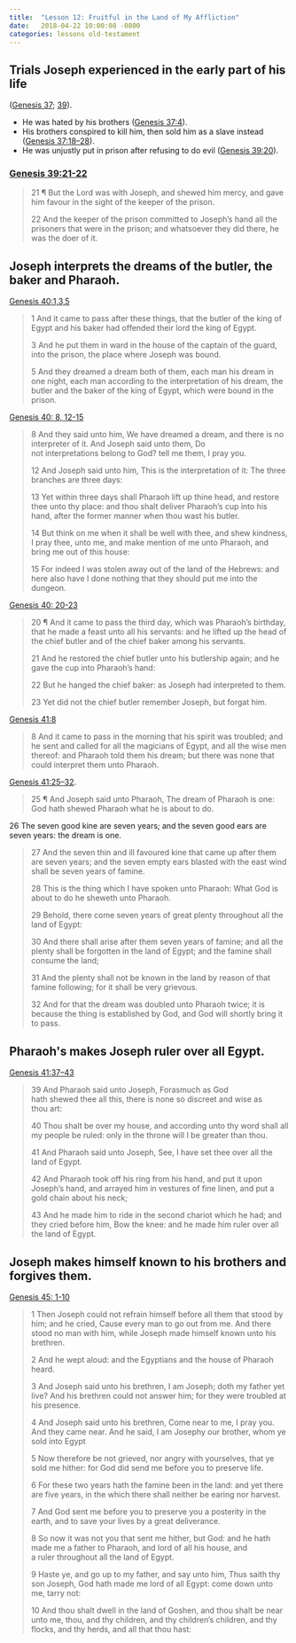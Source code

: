 ```yaml
---
title:  "Lesson 12: Fruitful in the Land of My Affliction"
date:   2018-04-22 10:00:08 -0800
categories: lessons old-testament
---
```

## Trials Joseph experienced in the early part of his life 
([Genesis 37](https://www.lds.org/scriptures/ot/gen/37?lang=eng); [39](https://www.lds.org/scriptures/ot/gen/39?lang=eng)).
  - He was hated by his brothers ([Genesis 37:4](https://www.lds.org/scriptures/ot/gen/37.4?lang=eng#3)).
  - His brothers conspired to kill him, then sold him as a slave instead ([Genesis 37:18–28](https://www.lds.org/scriptures/ot/gen/37.18-28?lang=eng#17)).
  - He was unjustly put in prison after refusing to do evil ([Genesis 39:20](https://www.lds.org/scriptures/ot/gen/39.20?lang=eng#19)).

### [Genesis 39:21-22](https://www.lds.org/scriptures/ot/gen/39.21-22?lang=eng#19)
>21 ¶ But the Lord was with Joseph, and shewed him mercy, and gave him favour in the sight of the keeper of the prison.
>
>22 And the keeper of the prison committed to Joseph’s hand all the prisoners that were in the prison; and whatsoever they did there, he was the doer of it.

## Joseph interprets the dreams of the butler, the baker and Pharaoh.

[Genesis 40:1,3,5](https://www.lds.org/scriptures/ot/gen/40.1-5?lang=eng#13)

>1 And it came to pass after these things, that the butler of the king of Egypt and his baker had offended their lord the king of Egypt.
>
>3 And he put them in ward in the house of the captain of the guard, into the prison, the place where Joseph was bound.
>
>5 And they dreamed a dream both of them, each man his dream in one night, each man according to the interpretation of his dream, the butler and the baker of the king of Egypt, which were bound in the prison.

[Genesis 40: 8, 12-15](https://www.lds.org/scriptures/ot/gen/40.8-15?lang=eng#13)

>8 And they said unto him, We have dreamed a dream, and there is no interpreter of it. And Joseph said unto them, Do not interpretations belong to God? tell me them, I pray you.
>
>12 And Joseph said unto him, This is the interpretation of it: The three branches are three days:
>
>13 Yet within three days shall Pharaoh lift up thine head, and restore thee unto thy place: and thou shalt deliver Pharaoh’s cup into his hand, after the former manner when thou wast his butler.
>
>14 But think on me when it shall be well with thee, and shew kindness, I pray thee, unto me, and make mention of me unto Pharaoh, and bring me out of this house:
>
>15 For indeed I was stolen away out of the land of the Hebrews: and here also have I done nothing that they should put me into the dungeon.

[Genesis 40: 20-23](https://www.lds.org/scriptures/ot/gen/40.20-23?lang=eng#20)

>20 ¶ And it came to pass the third day, which was Pharaoh’s birthday, that he made a feast unto all his servants: and he lifted up the head of the chief butler and of the chief baker among his servants.
>
>21 And he restored the chief butler unto his butlership again; and he gave the cup into Pharaoh’s hand:
>
>22 But he hanged the chief baker: as Joseph had interpreted to them.
>
>23 Yet did not the chief butler remember Joseph, but forgat him.

[Genesis 41:8](https://www.lds.org/scriptures/ot/gen/41.17-24?lang=eng#0)

>8 And it came to pass in the morning that his spirit was troubled; and he sent and called for all the magicians of Egypt, and all the wise men thereof: and Pharaoh told them his dream; but there was none that could interpret them unto Pharaoh.

[Genesis 41:25–32](https://www.lds.org/scriptures/ot/gen/41.25-32?lang=eng#24).

>25 ¶ And Joseph said unto Pharaoh, The dream of Pharaoh is one: God hath shewed Pharaoh what he is about to do.
>
26 The seven good kine are seven years; and the seven good ears are seven years: the dream is one.
>
>27 And the seven thin and ill favoured kine that came up after them are seven years; and the seven empty ears blasted with the east wind shall be seven years of famine.
>
>28 This is the thing which I have spoken unto Pharaoh: What God is about to do he sheweth unto Pharaoh.
>
>29 Behold, there come seven years of great plenty throughout all the land of Egypt:
>
>30 And there shall arise after them seven years of famine; and all the plenty shall be forgotten in the land of Egypt; and the famine shall consume the land;
>
>31 And the plenty shall not be known in the land by reason of that famine following; for it shall be very grievous.
>
>32 And for that the dream was doubled unto Pharaoh twice; it is because the thing is established by God, and God will shortly bring it to pass.

## Pharaoh&#39;s makes Joseph ruler over all Egypt.

[Genesis 41:37–43](https://www.lds.org/scriptures/ot/gen/41.37-43?lang=eng#36)

>39 And Pharaoh said unto Joseph, Forasmuch as God hath shewed thee all this, there is none so discreet and wise as thou art:
>
>40 Thou shalt be over my house, and according unto thy word shall all my people be ruled: only in the throne will I be greater than thou.
>
>41 And Pharaoh said unto Joseph, See, I have set thee over all the land of Egypt.
>
>42 And Pharaoh took off his ring from his hand, and put it upon Joseph’s hand, and arrayed him in vestures of fine linen, and put a gold chain about his neck;
>
>43 And he made him to ride in the second chariot which he had; and they cried before him, Bow the knee: and he made him ruler over all the land of Egypt.

## Joseph makes himself known to his brothers and forgives them.

[Genesis 45: 1-10](https://www.lds.org/scriptures/ot/gen/45.1-10?lang=eng#primary)

>1 Then Joseph could not refrain himself before all them that stood by him; and he cried, Cause every man to go out from me. And there stood no man with him, while Joseph made himself known unto his brethren.
>
>2 And he wept aloud: and the Egyptians and the house of Pharaoh heard.
>
>3 And Joseph said unto his brethren, I am Joseph; doth my father yet live? And his brethren could not answer him; for they were troubled at his presence.
>
>4 And Joseph said unto his brethren, Come near to me, I pray you. And they came near. And he said, I am Josephy our brother, whom ye sold into Egypt
>
>5 Now therefore be not grieved, nor angry with yourselves, that ye sold me hither: for God did send me before you to preserve life.
>
>6 For these two years hath the famine been in the land: and yet there are five years, in the which there shall neither be earing nor harvest.
>
>7 And God sent me before you to preserve you a posterity in the earth, and to save your lives by a great deliverance.
>
>8 So now it was not you that sent me hither, but God: and he hath made me a father to Pharaoh, and lord of all his house, and a ruler throughout all the land of Egypt.
>
>9 Haste ye, and go up to my father, and say unto him, Thus saith thy son Joseph, God hath made me lord of all Egypt: come down unto me, tarry not:
>
>10 And thou shalt dwell in the land of Goshen, and thou shalt be near unto me, thou, and thy children, and thy children’s children, and thy flocks, and thy herds, and all that thou hast:
